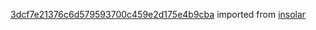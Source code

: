 [3dcf7e21376c6d579593700c459e2d175e4b9cba](https://github.com/insolar/insolar/commit/3dcf7e21376c6d579593700c459e2d175e4b9cba) imported from [insolar](https://github.com/insolar/insolar)
